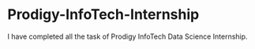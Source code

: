# Prodigy-InfoTech-Internship
I have completed all the task of Prodigy InfoTech Data Science Internship.
